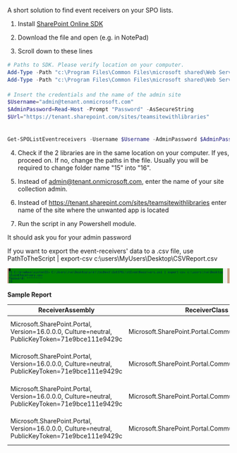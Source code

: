 A short solution to find event receivers on your SPO lists.

 

1. Install [SharePoint Online SDK](http://www.microsoft.com/en-us/download/details.aspx?id=42038)

2. Download the file and open (e.g. in NotePad)

3. Scroll down to these lines

```PowerShell
# Paths to SDK. Please verify location on your computer. 
Add-Type -Path "c:\Program Files\Common Files\microsoft shared\Web Server Extensions\15\ISAPI\Microsoft.SharePoint.Client.dll"  
Add-Type -Path "c:\Program Files\Common Files\microsoft shared\Web Server Extensions\15\ISAPI\Microsoft.SharePoint.Client.Runtime.dll"  
 
# Insert the credentials and the name of the admin site 
$Username="admin@tenant.onmicrosoft.com" 
$AdminPassword=Read-Host -Prompt "Password" -AsSecureString 
$Url="https://tenant.sharepoint.com/sites/teamsitewithlibraries" 
 
 
Get-SPOListEventreceivers -Username $Username -AdminPassword $AdminPassword -Url $Url
```
4. Check if the 2 libraries are in the same location on your computer. If yes, proceed on. If no, change the paths in the file. Usually you will be required to change folder name "15" into "16".

5. Instead of admin@tenant.onmicrosoft.com, enter the name of your site collection admin.

6. Instead of https://tenant.sharepint.com/sites/teamsitewithlibraries enter name of the site where the unwanted app is located

7. Run the script in any Powershell module.

It should ask you for your admin password

If you want to export the event-receivers' data to a .csv file, use PathToTheScript | export-csv c:\users\MyUsers\Desktop\CSVReport.csv

 <img src="../Get all event receivers on your lists in a site/GetSPOEventReceivers.PNG">

**Sample Report**

ReceiverAssembly |	ReceiverClass |	ReceiverId |	ReceiverName |	SequenceNumber |	Synchronization |	EventType |	ReceiverUrl |	Context |	Tag |	Path |	ObjectVersion |	ServerObjectIsNull |	TypedObject	 	 
--|--|--|--|--|--|--|--|--|--|--|--|--|--
Microsoft.SharePoint.Portal, Version=16.0.0.0, Culture=neutral, PublicKeyToken=71e9bce111e9429c |	Microsoft.SharePoint.Portal.CommunityEventReceiver |	f13fb801-b306-42ea-bb1e-2f4c1e4a8e81 |	  |	10000 |	Synchronous |	ItemAdding |	Microsoft.SharePoint.Client.ClientContext |	Microsoft.SharePoint.Client.ObjectPathIdentity |	False |	Microsoft.SharePoint.Client.EventReceiverDefinition
Microsoft.SharePoint.Portal, Version=16.0.0.0, Culture=neutral, PublicKeyToken=71e9bce111e9429c |	Microsoft.SharePoint.Portal.CommunityEventReceiver |	cebe300c-50ac-4d88-8a4b-a63b9d6da400 |	 	 | 10000 |	Synchronous |	ItemUpdating |	Microsoft.SharePoint.Client.ClientContext |	Microsoft.SharePoint.Client.ObjectPathIdentity |	False |	Microsoft.SharePoint.Client.EventReceiverDefinition
Microsoft.SharePoint.Portal, Version=16.0.0.0, Culture=neutral, PublicKeyToken=71e9bce111e9429c |	Microsoft.SharePoint.Portal.CommunityEventReceiver |	bfc4ca11-32d6-4248-923c-fe16bcf8145d |	 | 	10000 |	Synchronous |	ItemDeleting |	Microsoft.SharePoint.Client.ClientContext |	Microsoft.SharePoint.Client.ObjectPathIdentity |	False |	Microsoft.SharePoint.Client.EventReceiverDefinition
Microsoft.SharePoint.Portal, Version=16.0.0.0, Culture=neutral, PublicKeyToken=71e9bce111e9429c |	Microsoft.SharePoint.Portal.CommunityEventReceiver |	6f2b105a-4834-40df-a450-c480c5c94ef0 |	  |	10000 |	Asynchronous |	ItemAdded |	Microsoft.SharePoint.Client.ClientContext |	Microsoft.SharePoint.Client.ObjectPathIdentity |	False |	Microsoft.SharePoint.Client.EventReceiverDefinition
 

